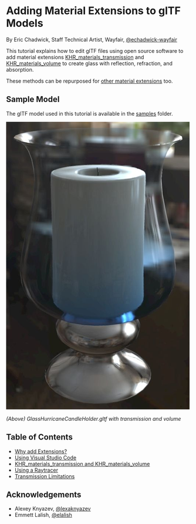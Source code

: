 # Adding Material Extensions to glTF Models #

By Eric Chadwick, Staff Technical Artist, Wayfair, [@echadwick-wayfair](https://github.com/echadwick-wayfair)

This tutorial explains how to edit glTF files using open source software to add material extensions [KHR_materials_transmission](https://github.com/KhronosGroup/glTF/blob/main/extensions/2.0/Khronos/KHR_materials_transmission/README.md) and [KHR_materials_volume](https://github.com/KhronosGroup/glTF/blob/main/extensions/2.0/Khronos/KHR_materials_volume/README.md) to create glass with reflection, refraction, and absorption. 

These methods can be repurposed for [other material extensions](https://github.com/KhronosGroup/glTF/tree/main/extensions#gltf-extension-registry) too.


## Sample Model ##

The glTF model used in this tutorial is available in the [samples](samples/) folder.

![screenshot of GlassHurricaneCandleHolder.gltf with transmission and volume](images/image20.jpg "screenshot of GlassHurricaneCandleHolder.gltf with transmission and volume")

_(Above) GlassHurricaneCandleHolder.gltf with transmission and volume_


## Table of Contents ##

* [Why add Extensions?](AddingMaterialExtensions_001_WhyAddExtensions.md)
* [Using Visual Studio Code](AddingMaterialExtensions_002_UsingVisualStudioCode.md)
* [KHR_materials_transmission and KHR_materials_volume](AddingMaterialExtensions_003_TransmissionAndVolume.md)
* [Using a Raytracer](AddingMaterialExtensions_004_UsingARaytracer.md)
* [Transmission Limitations](AddingMaterialExtensions_005_TransmissionLimitations.md)


## Acknowledgements ##

- Alexey Knyazev, [@lexaknyazev](https://github.com/lexaknyazev)
- Emmett Lalish, [@elalish](https://github.com/elalish)
